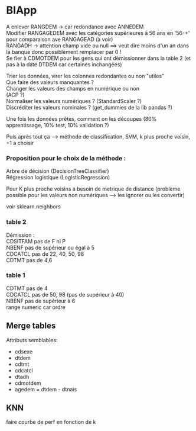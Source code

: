 # BIApp  

A enlever RANGDEM -> car redondance avec ANNEDEM  
Modifier RANGAGEDEM avec les catégories supérieures à 56 ans en '56-+' pour comparaison ave RANGAGEAD (à voir)  
RANGADH -> attention champ vide ou null ==> veut dire moins d'un an dans la banque donc possiblement remplacer par 0 !  
Se fier à CDMOTDEM pour les gens qui ont démissionner dans la table 2 (et pas à la date DTDEM car certaines inchangées)  
  
Trier les données, virer les colonnes redondantes ou non "utiles"  
Que faire des valeurs manquantes ?  
Changer les valeurs des champs en numérique ou non  
(ACP ?)  
Normaliser les valeurs numériques ? (StandardScaler ?)  
Discréditer les valeurs nominales ? (get_dummies de la lib pandas ?)
  
Une fois les données prêtes, comment on les découpes (80% apprentissage, 10% test, 10% validation ?)  
  
Puis après tout ça --> méthode de classification, SVM, k plus proche voisin, +1 a choisir  
### Proposition pour le choix de la méthode :  
Arbre de décision (DecisionTreeClassifier)  
Régression logistique (LogisticRegression)  
  
Pour K plus proche voisins a besoin de metrique de distance (problème possible pour les valeurs non numériques --> les ignorer ou les convertir)  
  
voir sklearn.neighbors
  
  
### table 2
Démission :  
CDSITFAM pas de F ni P  
NBENF pas de supérieur ou égal à 5  
CDCATCL pas de 22, 40, 50, 98  
CDTMT pas de 4,6  

### table 1
CDTMT pas de 4  
CDCATCL pas de 50, 98 (pas de supérieur à 40)  
NBENF pas de supérieur à 6  
range numeric car ordre

## Merge tables
Attributs semblables:  
- cdsexe
- dtdem
- cdtmt
- cdcatcl
- dtadh
- cdmotdem
- agedem = dtdem - dtnais

## KNN
faire courbe de perf en fonction de k